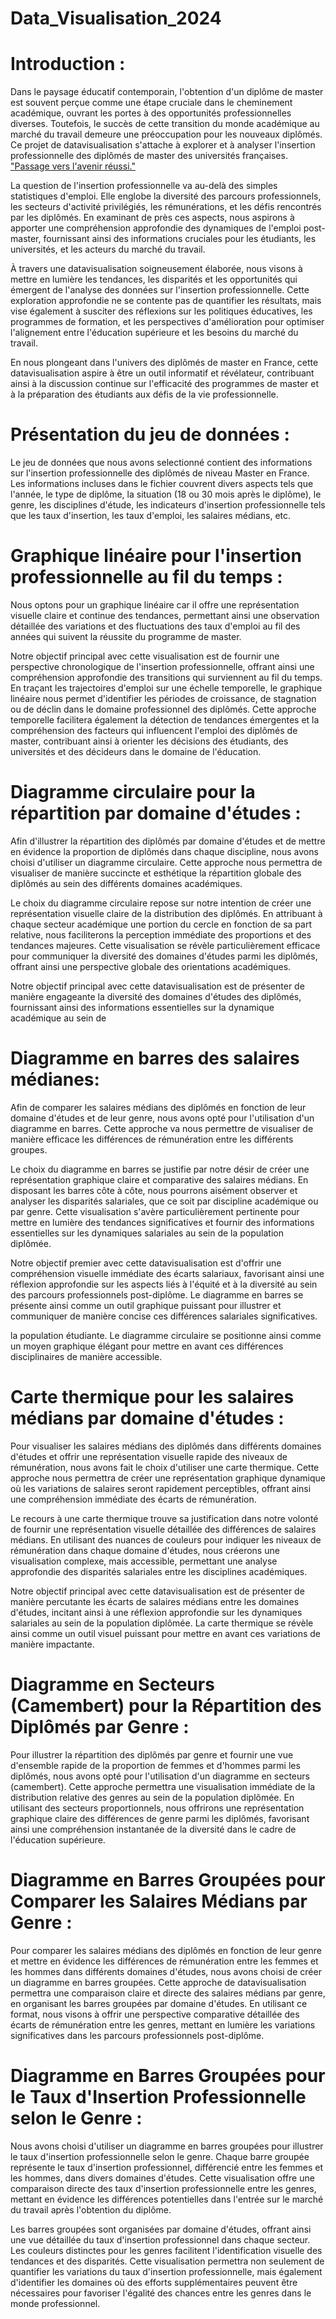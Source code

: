 # Data_Visualisation_2024
# Introduction : 
  Dans le paysage éducatif contemporain, l'obtention d'un diplôme de master est souvent perçue comme une étape cruciale dans le cheminement académique, ouvrant les portes à des opportunités professionnelles diverses. Toutefois, le succès de cette transition du monde académique au marché du travail demeure une préoccupation pour les nouveaux diplômés. Ce projet de datavisualisation s'attache à explorer et à analyser l'insertion professionnelle des diplômés de master des universités françaises.
["Passage vers l'avenir réussi."](https://alumni.ut-capitole.fr/medias/image/16329001225db15e48bfa0f.jpg)

La question de l'insertion professionnelle va au-delà des simples statistiques d'emploi. Elle englobe la diversité des parcours professionnels, les secteurs d'activité privilégiés, les rémunérations, et les défis rencontrés par les diplômés. En examinant de près ces aspects, nous aspirons à apporter une compréhension approfondie des dynamiques de l'emploi post-master, fournissant ainsi des informations cruciales pour les étudiants, les universités, et les acteurs du marché du travail.

À travers une datavisualisation soigneusement élaborée, nous visons à mettre en lumière les tendances, les disparités et les opportunités qui émergent de l'analyse des données sur l'insertion professionnelle. Cette exploration approfondie ne se contente pas de quantifier les résultats, mais vise également à susciter des réflexions sur les politiques éducatives, les programmes de formation, et les perspectives d'amélioration pour optimiser l'alignement entre l'éducation supérieure et les besoins du marché du travail.

En nous plongeant dans l'univers des diplômés de master en France, cette datavisualisation aspire à être un outil informatif et révélateur, contribuant ainsi à la discussion continue sur l'efficacité des programmes de master et à la préparation des étudiants aux défis de la vie professionnelle.

# Présentation du jeu de données : 
Le jeu de données que nous avons selectionné contient des informations sur l'insertion professionnelle des diplômés de niveau Master en France. Les informations incluses dans le fichier couvrent divers aspects tels que l'année, le type de diplôme, la situation (18 ou 30 mois après le diplôme), le genre, les disciplines d'étude, les indicateurs d'insertion professionnelle tels que les taux d'insertion, les taux d'emploi, les salaires médians, etc.

# Graphique linéaire pour l'insertion professionnelle au fil du temps :
  Nous optons pour un graphique linéaire car il offre une représentation visuelle claire et continue des tendances, permettant ainsi une observation détaillée des variations et des fluctuations des taux d'emploi au fil des années qui suivent la réussite du programme de master.

  Notre objectif principal avec cette visualisation est de fournir une perspective chronologique de l'insertion professionnelle, offrant ainsi une compréhension approfondie des transitions qui surviennent au fil du temps. En traçant les trajectoires d'emploi sur une échelle temporelle, le graphique linéaire nous permet d'identifier les périodes de croissance, de stagnation ou de déclin dans le domaine professionnel des diplômés. Cette approche temporelle facilitera également la détection de tendances émergentes et la compréhension des facteurs qui influencent l'emploi des diplômés de master, contribuant ainsi à orienter les décisions des étudiants, des universités et des décideurs dans le domaine de l'éducation.
# Diagramme circulaire pour la répartition par domaine d'études :
Afin d'illustrer la répartition des diplômés par domaine d'études et de mettre en évidence la proportion de diplômés dans chaque discipline, nous avons choisi d'utiliser un diagramme circulaire. Cette approche nous permettra de visualiser de manière succincte et esthétique la répartition globale des diplômés au sein des différents domaines académiques.

Le choix du diagramme circulaire repose sur notre intention de créer une représentation visuelle claire de la distribution des diplômés. En attribuant à chaque secteur académique une portion du cercle en fonction de sa part relative, nous faciliterons la perception immédiate des proportions et des tendances majeures. Cette visualisation se révèle particulièrement efficace pour communiquer la diversité des domaines d'études parmi les diplômés, offrant ainsi une perspective globale des orientations académiques.

Notre objectif principal avec cette datavisualisation est de présenter de manière engageante la diversité des domaines d'études des diplômés, fournissant ainsi des informations essentielles sur la dynamique académique au sein de 

# Diagramme en barres des salaires médianes: 
Afin de comparer les salaires médians des diplômés en fonction de leur domaine d'études et de leur genre, nous avons opté pour l'utilisation d'un diagramme en barres. Cette approche va nous permettre de visualiser de manière efficace les différences de rémunération entre les différents groupes.

Le choix du diagramme en barres se justifie par notre désir de créer une représentation graphique claire et comparative des salaires médians. En disposant les barres côte à côte, nous pourrons aisément observer et analyser les disparités salariales, que ce soit par discipline académique ou par genre. Cette visualisation s'avère particulièrement pertinente pour mettre en lumière des tendances significatives et fournir des informations essentielles sur les dynamiques salariales au sein de la population diplômée.

Notre objectif premier avec cette datavisualisation est d'offrir une compréhension visuelle immédiate des écarts salariaux, favorisant ainsi une réflexion approfondie sur les aspects liés à l'équité et à la diversité au sein des parcours professionnels post-diplôme. Le diagramme en barres se présente ainsi comme un outil graphique puissant pour illustrer et communiquer de manière concise ces différences salariales significatives.

la population étudiante. Le diagramme circulaire se positionne ainsi comme un moyen graphique élégant pour mettre en avant ces différences disciplinaires de manière accessible.

# Carte thermique pour les salaires médians par domaine d'études :
Pour visualiser les salaires médians des diplômés dans différents domaines d'études et offrir une représentation visuelle rapide des niveaux de rémunération, nous avons fait le choix d'utiliser une carte thermique. Cette approche nous permettra de créer une représentation graphique dynamique où les variations de salaires seront rapidement perceptibles, offrant ainsi une compréhension immédiate des écarts de rémunération.

Le recours à une carte thermique trouve sa justification dans notre volonté de fournir une représentation visuelle détaillée des différences de salaires médians. En utilisant des nuances de couleurs pour indiquer les niveaux de rémunération dans chaque domaine d'études, nous créerons une visualisation complexe, mais accessible, permettant une analyse approfondie des disparités salariales entre les disciplines académiques.

Notre objectif principal avec cette datavisualisation est de présenter de manière percutante les écarts de salaires médians entre les domaines d'études, incitant ainsi à une réflexion approfondie sur les dynamiques salariales au sein de la population diplômée. La carte thermique se révèle ainsi comme un outil visuel puissant pour mettre en avant ces variations de manière impactante.

# Diagramme en Secteurs (Camembert) pour la Répartition des Diplômés par Genre :

Pour illustrer la répartition des diplômés par genre et fournir une vue d'ensemble rapide de la proportion de femmes et d'hommes parmi les diplômés, nous avons opté pour l'utilisation d'un diagramme en secteurs (camembert). Cette approche permettra une visualisation immédiate de la distribution relative des genres au sein de la population diplômée. En utilisant des secteurs proportionnels, nous offrirons une représentation graphique claire des différences de genre parmi les diplômés, favorisant ainsi une compréhension instantanée de la diversité dans le cadre de l'éducation supérieure.

# Diagramme en Barres Groupées pour Comparer les Salaires Médians par Genre :

Pour comparer les salaires médians des diplômés en fonction de leur genre et mettre en évidence les différences de rémunération entre les femmes et les hommes dans différents domaines d'études, nous avons choisi de créer un diagramme en barres groupées. Cette approche de datavisualisation permettra une comparaison claire et directe des salaires médians par genre, en organisant les barres groupées par domaine d'études. En utilisant ce format, nous visons à offrir une perspective comparative détaillée des écarts de rémunération entre les genres, mettant en lumière les variations significatives dans les parcours professionnels post-diplôme.

# Diagramme en Barres Groupées pour le Taux d'Insertion Professionnelle selon le Genre :

Nous avons choisi d'utiliser un diagramme en barres groupées pour illustrer le taux d'insertion professionnelle selon le genre. Chaque barre groupée représente le taux d'insertion professionnel, différencié entre les femmes et les hommes, dans divers domaines d'études. Cette visualisation offre une comparaison directe des taux d'insertion professionnelle entre les genres, mettant en évidence les différences potentielles dans l'entrée sur le marché du travail après l'obtention du diplôme.

Les barres groupées sont organisées par domaine d'études, offrant ainsi une vue détaillée du taux d'insertion professionnel dans chaque secteur. Les couleurs distinctes pour les genres facilitent l'identification visuelle des tendances et des disparités. Cette visualisation permettra non seulement de quantifier les variations du taux d'insertion professionnelle, mais également d'identifier les domaines où des efforts supplémentaires peuvent être nécessaires pour favoriser l'égalité des chances entre les genres dans le monde professionnel.

